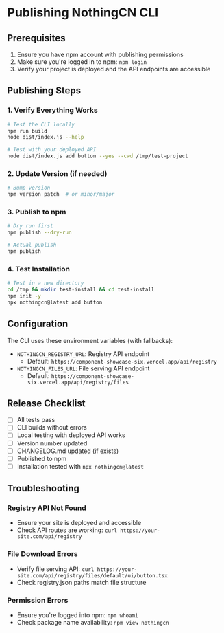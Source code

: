 # Publishing NothingCN CLI

## Prerequisites

1. Ensure you have npm account with publishing permissions
2. Make sure you're logged in to npm: `npm login`
3. Verify your project is deployed and the API endpoints are accessible

## Publishing Steps

### 1. Verify Everything Works

```bash
# Test the CLI locally
npm run build
node dist/index.js --help

# Test with your deployed API
node dist/index.js add button --yes --cwd /tmp/test-project
```

### 2. Update Version (if needed)

```bash
# Bump version
npm version patch  # or minor/major
```

### 3. Publish to npm

```bash
# Dry run first
npm publish --dry-run

# Actual publish
npm publish
```

### 4. Test Installation

```bash
# Test in a new directory
cd /tmp && mkdir test-install && cd test-install
npm init -y
npx nothingcn@latest add button
```

## Configuration

The CLI uses these environment variables (with fallbacks):

- `NOTHINGCN_REGISTRY_URL`: Registry API endpoint
  - Default: `https://component-showcase-six.vercel.app/api/registry`
- `NOTHINGCN_FILES_URL`: File serving API endpoint  
  - Default: `https://component-showcase-six.vercel.app/api/registry/files`

## Release Checklist

- [ ] All tests pass
- [ ] CLI builds without errors
- [ ] Local testing with deployed API works
- [ ] Version number updated
- [ ] CHANGELOG.md updated (if exists)
- [ ] Published to npm
- [ ] Installation tested with `npx nothingcn@latest`

## Troubleshooting

### Registry API Not Found
- Ensure your site is deployed and accessible
- Check API routes are working: `curl https://your-site.com/api/registry`

### File Download Errors
- Verify file serving API: `curl https://your-site.com/api/registry/files/default/ui/button.tsx`
- Check registry.json paths match file structure

### Permission Errors
- Ensure you're logged into npm: `npm whoami`
- Check package name availability: `npm view nothingcn`